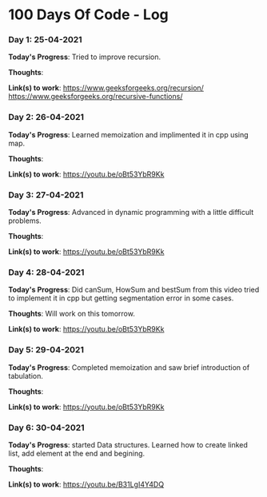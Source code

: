 # 100 Days Of Code - Log

### Day 1: 25-04-2021

**Today's Progress**: Tried to improve recursion.

**Thoughts**:

**Link(s) to work**:
https://www.geeksforgeeks.org/recursion/
https://www.geeksforgeeks.org/recursive-functions/

### Day 2: 26-04-2021

**Today's Progress**: Learned memoization and implimented it in cpp using map.

**Thoughts**:

**Link(s) to work**:
https://youtu.be/oBt53YbR9Kk

### Day 3: 27-04-2021

**Today's Progress**: Advanced in dynamic programming with a little difficult problems.

**Thoughts**:

**Link(s) to work**:
https://youtu.be/oBt53YbR9Kk

### Day 4: 28-04-2021

**Today's Progress**: Did canSum, HowSum and bestSum from this video tried to implement it in cpp but getting segmentation error in some cases.

**Thoughts**: Will work on this tomorrow.

**Link(s) to work**:
https://youtu.be/oBt53YbR9Kk

### Day 5: 29-04-2021

**Today's Progress**: Completed memoization and saw brief introduction of tabulation. 

**Thoughts**:

**Link(s) to work**:
https://youtu.be/oBt53YbR9Kk

### Day 6: 30-04-2021

**Today's Progress**: started Data structures. Learned how to create linked list, add element at the end and begining.

**Thoughts**:

**Link(s) to work**:
https://youtu.be/B31LgI4Y4DQ